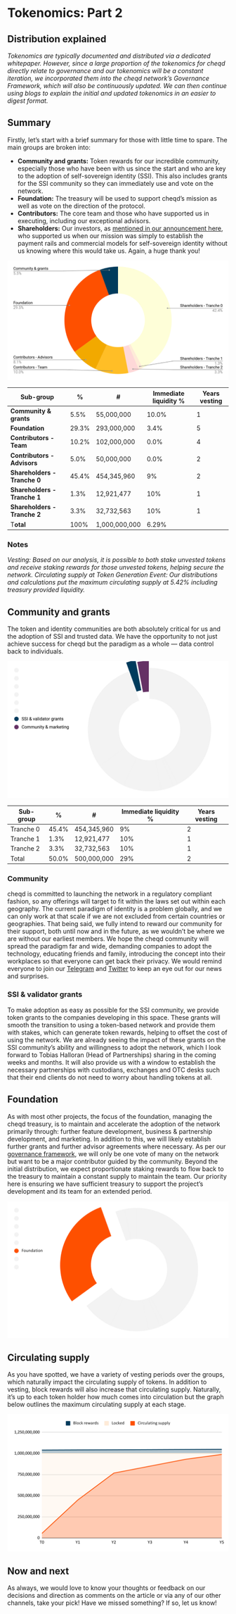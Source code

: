 # Tokenomics: Part 2

## Distribution explained

_Tokenomics are typically documented and distributed via a dedicated whitepaper. However, since a large proportion of the tokenomics for cheqd directly relate to governance and our tokenomics will be a constant iteration, we incorporated them into the cheqd network’s Governance Framework, which will also be continuously updated. We can then continue using blogs to explain the initial and updated tokenomics in an easier to digest format._

## Summary

Firstly, let’s start with a brief summary for those with little time to spare. The main groups are broken into:

* **Community and grants:** Token rewards for our incredible community, especially those who have been with us since the start and who are key to the adoption of self-sovereign identity (SSI). This also includes grants for the SSI community so they can immediately use and vote on the network.
* **Foundation:** The treasury will be used to support cheqd’s mission as well as vote on the direction of the protocol.
* **Contributors:** The core team and those who have supported us in executing, including our exceptional advisors.
* **Shareholders:** Our investors, as [mentioned in our announcement here](https://twitter.com/fraser\_again/status/1440971937333792770?s=20), who supported us when our mission was simply to establish the payment rails and commercial models for self-sovereign identity without us knowing where this would take us. Again, a huge thank you!

![Image of cheqd token distribution at launch](<../../.gitbook/assets/Tokenomics distribution image.png>)

| Sub-group                    | %     | #             | Immediate liquidity % | Years vesting |
| ---------------------------- | ----- | ------------- | --------------------- | ------------- |
| **Community & grants**       | 5.5%  | 55,000,000    | 10.0%                 | 1             |
| **Foundation**               | 29.3% | 293,000,000   | 3.4%                  | 5             |
| **Contributors - Team**      | 10.2% | 102,000,000   | 0.0%                  | 4             |
| **Contributors - Advisors**  | 5.0%  | 50,000,000    | 0.0%                  | 2             |
| **Shareholders - Tranche 0** | 45.4% | 454,345,960   | 9%                    | 2             |
| **Shareholders - Tranche 1** | 1.3%  | 12,921,477    | 10%                   | 1             |
| **Shareholders - Tranche 2** | 3.3%  | 32,732,563    | 10%                   | 1             |
| T**otal**                    | 100%  | 1,000,000,000 | 6.29%                 |               |

### Notes

_Vesting: Based on our analysis, it is possible to both stake unvested tokens and receive staking rewards for those unvested tokens, helping secure the network. Circulating supply at Token Generation Event: Our distributions and calculations put the maximum circulating supply at 5.42% including treasury provided liquidity._

## Community and grants

The token and identity communities are both absolutely critical for us and the adoption of SSI and trusted data. We have the opportunity to not just achieve success for cheqd but the paradigm as a whole — data control back to individuals.

![cheqd distribution for community, marketing and grants](<../../.gitbook/assets/Tokenomics community and grants.png>)

| Sub-group | %     | #           | Immediate liquidity % | Years vesting |
| --------- | ----- | ----------- | --------------------- | ------------- |
| Tranche 0 | 45.4% | 454,345,960 | 9%                    | 2             |
| Tranche 1 | 1.3%  | 12,921,477  | 10%                   | 1             |
| Tranche 2 | 3.3%  | 32,732,563  | 10%                   | 1             |
| Total     | 50.0% | 500,000,000 | 29%                   | 2             |

### Community

cheqd is committed to launching the network in a regulatory compliant fashion, so any offerings will target to fit within the laws set out within each geography. The current paradigm of identity is a problem globally, and we can only work at that scale if we are not excluded from certain countries or geographies. That being said, we fully intend to reward our community for their support, both until now and in the future, as we wouldn’t be where we are without our earliest members. We hope the cheqd community will spread the paradigm far and wide, demanding companies to adopt the technology, educating friends and family, introducing the concept into their workplaces so that everyone can get back their privacy. We would remind everyone to join our [Telegram](https://t.me/cheqd/) and [Twitter](https://twitter.com/cheqd\_io) to keep an eye out for our news and surprises.

### SSI & validator grants

To make adoption as easy as possible for the SSI community, we provide token grants to the companies developing in this space. These grants will smooth the transition to using a token-based network and provide them with stakes, which can generate token rewards, helping to offset the cost of using the network. We are already seeing the impact of these grants on the SSI community’s ability and willingness to adopt the network, which I look forward to Tobias Halloran (Head of Partnerships) sharing in the coming weeks and months. It will also provide us with a window to establish the necessary partnerships with custodians, exchanges and OTC desks such that their end clients do not need to worry about handling tokens at all.

## Foundation

As with most other projects, the focus of the foundation, managing the cheqd treasury, is to maintain and accelerate the adoption of the network primarily through: further feature development, business & partnership development, and marketing. In addition to this, we will likely establish further grants and further advisor agreements where necessary. As per our [governance framework](https://docs.cheqd.io/governance/), we will only be one vote of many on the network but want to be a major contributor guided by the community. Beyond the initial distribution, we expect proportionate staking rewards to flow back to the treasury to maintain a constant supply to maintain the team. Our priority here is ensuring we have sufficient treasury to support the project’s development and its team for an extended period.

![cheqd distribution for the cheqd foundation](<../../.gitbook/assets/Tokenomics foundation.png>)

## Circulating supply

As you have spotted, we have a variety of vesting periods over the groups, which naturally impact the circulating supply of tokens. In addition to vesting, block rewards will also increase that circulating supply. Naturally, it’s up to each token holder how much comes into circulation but the graph below outlines the maximum circulating supply at each stage.

![cheqd image of circulating supply](<../../.gitbook/assets/Circulating supply.png>)

## Now and next

As always, we would love to know your thoughts or feedback on our decisions and direction as comments on the article or via any of our other channels, take your pick! Have we missed something? If so, let us know!
